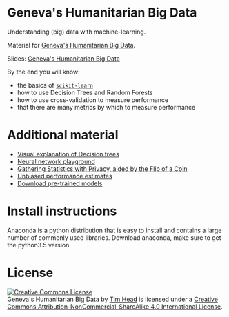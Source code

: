 # Geneva's Humanitarian Big Data

Understanding (big) data with machine-learning.

Material for [Geneva's Humanitarian Big Data](www.wildtreetech.com/ghbd).

Slides: [Geneva's Humanitarian Big Data][slides]

[slides]: https://cdn.rawgit.com/wildtreetech/ghbd/master/slides/index.html

By the end you will know:

* the basics of [`scikit-learn`](http://scikit-learn.org/stable/)
* how to use Decision Trees and Random Forests
* how to use cross-validation to measure performance
* that there are many metrics by which to measure performance


# Additional material

* [Visual explanation of Decision trees][visualtrees]
* [Neural network playground](http://playground.tensorflow.org/)
* [Gathering Statistics with Privacy, aided by the Flip of a Coin][privatestats]
* [Unbiased performance estimates][unbiased]
* [Download pre-trained models](http://caffe.berkeleyvision.org/model_zoo.html)


# Install instructions

Anaconda is a python distribution that is easy to install and contains
a large number of commonly used libraries. Download anaconda, make sure
to get the python3.5 version.


# License

<a rel="license" href="http://creativecommons.org/licenses/by-nc-sa/4.0/"><img alt="Creative Commons License" style="border-width:0" src="https://i.creativecommons.org/l/by-nc-sa/4.0/80x15.png" /></a><br /><span xmlns:dct="http://purl.org/dc/terms/" property="dct:title">Geneva's Humanitarian Big Data</span> by <a xmlns:cc="http://creativecommons.org/ns#" href="https://github.com/wildtreetech/ghbd" property="cc:attributionName" rel="cc:attributionURL">Tim Head</a> is licensed under a <a rel="license" href="http://creativecommons.org/licenses/by-nc-sa/4.0/">Creative Commons Attribution-NonCommercial-ShareAlike 4.0 International License</a>.

[visualtrees]: http://www.r2d3.us/visual-intro-to-machine-learning-part-1/
[privatestats]: http://blog.chromium.org/2014/10/learning-statistics-with-privacy-aided.html
[unbiased]: http://betatim.github.io/posts/unbiased-performance/
